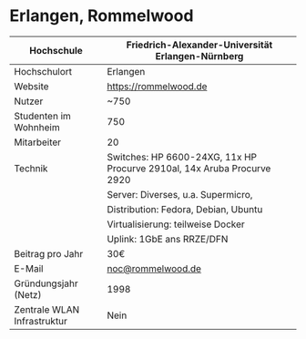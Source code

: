 # Erlangen, Rommelwood

Hochschule                   | Friedrich-Alexander-Universität Erlangen-Nürnberg
-----------------------------| -------------------------------------------------------------------------
Hochschulort                 | Erlangen
Website                      | <https://rommelwood.de>
Nutzer                       | \~750
Studenten im Wohnheim        | 750
Mitarbeiter                  | 20
Technik                      | Switches: HP 6600-24XG, 11x HP Procurve 2910al, 14x Aruba Procurve 2920
                             | Server: Diverses, u.a. Supermicro,
                             | Distribution: Fedora, Debian, Ubuntu
                             | Virtualisierung: teilweise Docker
                             | Uplink: 1GbE ans RRZE/DFN
Beitrag pro Jahr             | 30€
E-Mail                       | <noc@rommelwood.de>
Gründungsjahr (Netz)         | 1998
Zentrale WLAN Infrastruktur  | Nein
